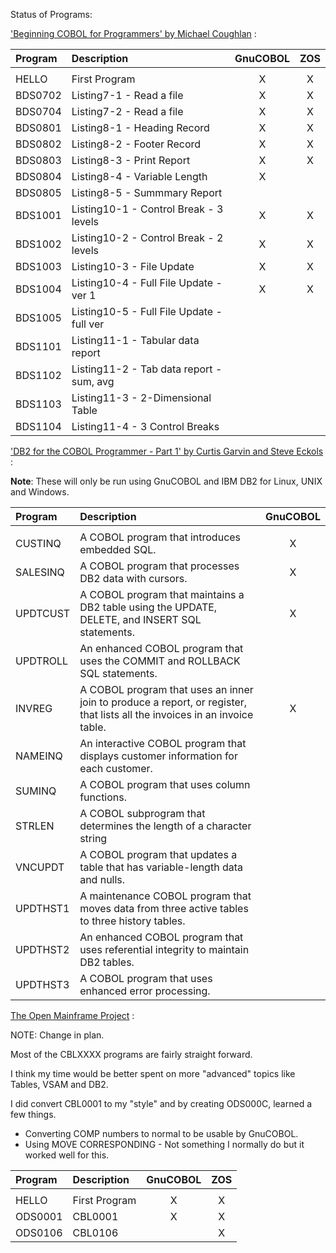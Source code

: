 Status of Programs:

['Beginning COBOL for Programmers' by Michael Coughlan](http://www.apress.com/9781430262534) :

| Program | Description                               | GnuCOBOL |  ZOS  |
| :------ | :---------------------------------------- | :------: | :---: |
|         |                                           |          |       |
| HELLO   | First Program                             |    X     |   X   |
| BDS0702 | Listing7-1 - Read a file                  |    X     |   X   |
| BDS0704 | Listing7-2 - Read a file                  |    X     |   X   |
| BDS0801 | Listing8-1 - Heading Record               |    X     |   X   |
| BDS0802 | Listing8-2 - Footer Record                |    X     |   X   |
| BDS0803 | Listing8-3 - Print Report                 |    X     |   X   |
| BDS0804 | Listing8-4 - Variable Length              |    X     |       |
| BDS0805 | Listing8-5 - Summmary Report              |          |       |
| BDS1001 | Listing10-1 - Control Break - 3 levels    |    X     |   X   |
| BDS1002 | Listing10-2 - Control Break - 2 levels    |    X     |   X   |
| BDS1003 | Listing10-3 - File Update                 |    X     |   X   |
| BDS1004 | Listing10-4 - Full File Update - ver 1    |    X     |   X   |
| BDS1005 | Listing10-5 - Full File Update - full ver |          |       |
| BDS1101 | Listing11-1 - Tabular data report         |          |       |
| BDS1102 | Listing11-2 - Tab data report - sum, avg  |          |       |
| BDS1103 | Listing11-3 - 2-Dimensional Table         |          |       |
| BDS1104 | Listing11-4 - 3 Control Breaks            |          |       |

['DB2 for the COBOL Programmer - Part 1' by Curtis Garvin and Steve Eckols](https://www.murach.com/shop/db2-for-the-cobol-programmer-2c-part-1-detail) :

**Note**: These will only be run using GnuCOBOL and IBM DB2 for Linux, UNIX and Windows.

| Program | Description                                    | GnuCOBOL |
| :------ | :--------------------------------------------- | :------: |
|         |                                                |          |
| CUSTINQ   | A COBOL program that introduces embedded SQL.|    X     |
| SALESINQ | A COBOL program that processes DB2 data with cursors. |    X     |
| UPDTCUST | A COBOL program that maintains a DB2 table using the UPDATE, DELETE, and INSERT SQL statements.|    X     |
| UPDTROLL | An enhanced COBOL program that uses the COMMIT and ROLLBACK SQL statements.|          |
| INVREG | A COBOL program that uses an inner join to produce a report, or register, that lists all the invoices in an invoice table.|    X     |
| NAMEINQ | An interactive COBOL program that displays customer information for each customer.|          |
| SUMINQ | A COBOL program that uses column functions.|          |
| STRLEN | A COBOL subprogram that determines the length of a character string|          |
| VNCUPDT | A COBOL program that updates a table that has variable-length data and nulls.|          |
| UPDTHST1 | A maintenance COBOL program that moves data from three active tables to three history tables.|          |
| UPDTHST2 | An enhanced COBOL program that uses referential integrity to maintain DB2 tables.|          |
| UPDTHST3 | A COBOL	program that uses enhanced error processing. |          |


[The Open Mainframe Project](https://www.openmainframeproject.org/projects/coboltrainingcourse) :

NOTE: Change in plan.

Most of the CBLXXXX programs are fairly straight forward.

I think my time would be better spent on more "advanced" topics like Tables, VSAM and DB2.

I did convert CBL0001 to my "style" and by creating ODS000C, learned a few things.
  * Converting COMP numbers to normal to be usable by GnuCOBOL.
  * Using MOVE CORRESPONDING - Not something I normally do but it worked well for this.

| Program | Description   | GnuCOBOL |  ZOS  |
| :------ | :------------ | :------: | :---: |
|         |               |          |       |
| HELLO   | First Program |    X     |   X   |
| ODS0001 | CBL0001       |    X     |   X   |
| ODS0106 | CBL0106       |          |   X   |
